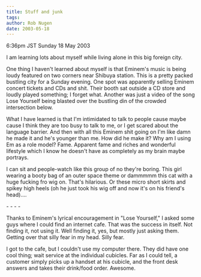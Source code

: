 ```yaml
---
title: Stuff and junk
tags: 
author: Rob Nugen
date: 2003-05-18
---
```


<p class=date>6:36pm JST Sunday 18 May 2003</p>

<p>I am learning lots about myself while living alone in this big
foreign city.</p>

<p>One thing I haven't learned about myself is that Eminem's music is
being loudy featured on two corners near Shibuya station.  This is a
pretty packed bustling city for a Sunday evening.  One spot was
apparently selling Eminem concert tickets and CDs and shit.  Their
booth sat outside a CD store and loudly played something; I forget
what.  Another was just a video of the song Lose Yourself being
blasted over the bustling din of the crowded intersection below.</p>

<p>What I have learned is that I'm intimidated to talk to people cause
maybe cause I think they are too busy to talk to me, or I get scared
about the language barrier.  And then with all this Eminem shit going
on I'm like damn he made it and he's younger than me.  How did he make
it?  Why am I using Em as a role model? Fame. Apparent fame and riches
and wonderful lifestyle which I know he doesn't have as completely as
my brain maybe portrays.</p>

<p>I can sit and people-watch like this group of no they're boring.
This girl wearing a booty bag of an outer space theme or dammmmm this
cat with a huge fucking fro wig on.  That's hilarious.    Or these
micro short skirts and spikey high heels (oh he just took his wig off
and now it's on his friend's head)....</p>

<p>- - - -</p>

<p>Thanks to Eminem's lyrical encouragement in "Lose Yourself," I
asked some guys where I could find an internet cafe.  That was the
success in itself.  Not finding it, not using it.   Well finding it,
yes, but mostly just asking them.  Getting over that silly fear in my
head.  Silly fear.</p>

<p>I got to the cafe, but I couldn't use my computer there.  They did
have one cool thing; wait service at the individual cubicles.  Far as
I could tell, a customer simply picks up a handset at his cubicle, and
the front desk answers and takes their drink/food order.  Awesome.</p>
